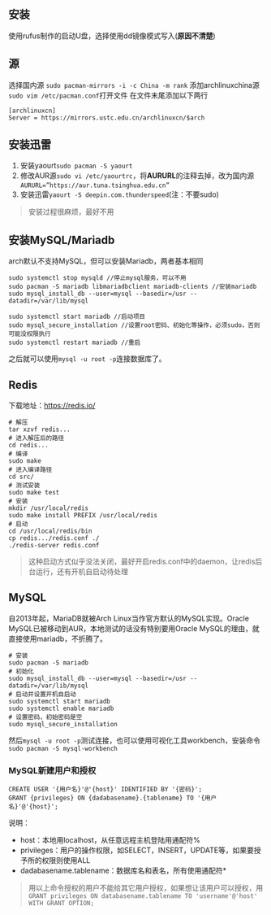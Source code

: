 ## 安装
使用rufus制作的启动U盘，选择使用dd镜像模式写入(**原因不清楚**)

## 源
选择国内源
`sudo pacman-mirrors -i -c China -m rank`
添加archlinuxchina源
`sudo vim /etc/pacman.conf`打开文件
在文件末尾添加以下两行
```
[archlinuxcn]
Server = https://mirrors.ustc.edu.cn/archlinuxcn/$arch
```

## 安装迅雷
1. 安装yaourt`sudo pacman -S yaourt`
2. 修改AUR源`sudo vi /etc/yaourtrc`，将**AURURL**的注释去掉，改为国内源`AURURL=”https://aur.tuna.tsinghua.edu.cn”`
3. 安装迅雷`yaourt -S deepin.com.thunderspeed`(注：不要sudo)
> 安装过程很麻烦，最好不用

## 安装MySQL/Mariadb
arch默认不支持MySQL，但可以安装Mariadb，两者基本相同  
```
sudo systemctl stop mysqld //停止mysql服务，可以不用
sudo pacman -S mariadb libmariadbclient mariadb-clients //安装mariadb
sudo mysql_install_db --user=mysql --basedir=/usr --datadir=/var/lib/mysql

sudo systemctl start mariadb //启动项目
sudo mysql_secure_installation //设置root密码、初始化等操作，必须sudo，否则可能没权限执行
sudo systemctl restart mariadb //重启
```
之后就可以使用`mysql -u root -p`连接数据库了。

## Redis
下载地址：https://redis.io/
```
# 解压
tar xzvf redis...
# 进入解压后的路径
cd redis...
# 编译
sudo make
# 进入编译路径
cd src/
# 测试安装
sudo make test
# 安装
mkdir /usr/local/redis
sudo make install PREFIX /usr/local/redis
# 启动
cd /usr/local/redis/bin
cp redis.../redis.conf ./
./redis-server redis.conf
```
> 这种启动方式似乎没法关闭，最好开启redis.conf中的daemon，让redis后台运行，还有开机自启动待处理

## MySQL
自2013年起，MariaDB就被Arch Linux当作官方默认的MySQL实现。Oracle MySQL已被移动到AUR，本地测试的话没有特别要用Oracle MySQL的理由，就直接使用mariadb，不折腾了。  
```
# 安装
sudo pacman -S mariadb
# 初始化
sudo mysql_install_db --user=mysql --basedir=/usr --datadir=/var/lib/mysql
# 启动并设置开机自启动
sudo systemctl start mariadb
sudo systemctl enable mariadb
# 设置密码，初始密码是空
sudo mysql_secure_installation
```

然后`mysql -u root -p`测试连接，也可以使用可视化工具workbench，安装命令`sudo pacman -S mysql-workbench`

### MySQL新建用户和授权
```
CREATE USER '{用户名}'@'{host}' IDENTIFIED BY '{密码}';
GRANT {privileges} ON {dadabasename}.{tablename} TO '{用户名}'@'{host}';
```
说明：
- host：本地用localhost，从任意远程主机登陆用通配符%
- privileges：用户的操作权限，如SELECT，INSERT，UPDATE等，如果要授予所的权限则使用ALL
- dadabasename.tablename：数据库名和表名，所有使用通配符* 
> 用以上命令授权的用户不能给其它用户授权，如果想让该用户可以授权，用`GRANT privileges ON databasename.tablename TO 'username'@'host' WITH GRANT OPTION;`